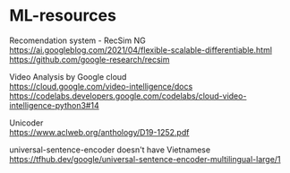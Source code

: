 # ML-resources

Recomendation system - RecSim NG \
https://ai.googleblog.com/2021/04/flexible-scalable-differentiable.html
https://github.com/google-research/recsim

Video Analysis by Google cloud \
https://cloud.google.com/video-intelligence/docs
https://codelabs.developers.google.com/codelabs/cloud-video-intelligence-python3#14

Unicoder \
https://www.aclweb.org/anthology/D19-1252.pdf


universal-sentence-encoder doesn't have Vietnamese \
https://tfhub.dev/google/universal-sentence-encoder-multilingual-large/1
